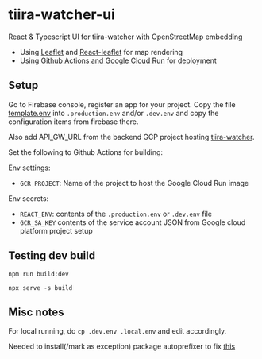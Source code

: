 # tiira-watcher-ui
React &amp; Typescript UI for tiira-watcher with OpenStreetMap embedding

* Using [Leaflet](https://leafletjs.com/) and [React-leaflet](https://react-leaflet.js.org/docs/start-introduction/) for map rendering
* Using [Github Actions and Google Cloud Run](https://github.com/google-github-actions/setup-gcloud/blob/main/example-workflows/cloud-run/README.md) for deployment

## Setup

Go to Firebase console, register an app for your project. Copy the file [template.env](template.env) into `.production.env` and/or `.dev.env`
and copy the configuration items from firebase there.

Also add API_GW_URL from the backend GCP project hosting [tiira-watcher](https://github.com/tfager/tiira-watcher).

Set the following to Github Actions for building:

Env settings:
* `GCR_PROJECT`: Name of the project to host the Google Cloud Run image

Env secrets:
* `REACT_ENV`: contents of the `.production.env` or `.dev.env` file
* `GCR_SA_KEY` contents of the service account JSON from Google cloud platform project setup

## Testing dev build

`npm run build:dev`

`npx serve -s build`

## Misc notes

For local running, do `cp .dev.env .local.env` and edit accordingly.

Needed to install(/mark as exception) package autoprefixer to fix [this](https://stackoverflow.com/questions/72511039/autoprefixer-replace-color-adjust-to-print-color-adjust-the-color-adjust-short)
